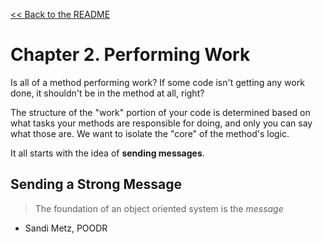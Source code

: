 [&lt;&lt; Back to the README](README.md)

# Chapter 2. Performing Work

Is all of a method performing work? If some code isn't getting any work done, it
shouldn't be in the method at all, right?

The structure of the "work" portion of your code is determined based on what tasks
your methods are responsible for doing, and only you can say what those are. We
want to isolate the "core" of the method's logic.

It all starts with the idea of **sending messages**.

## Sending a Strong Message

> The foundation of an object oriented system is the *message*

  - Sandi Metz, POODR


